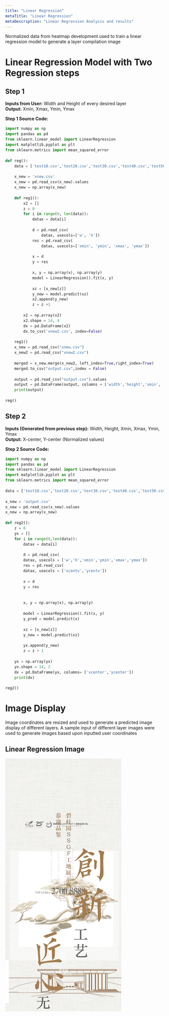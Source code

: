 ```yaml
---
title: "Linear Regression"
metaTitle: "Linear Regression"
metaDescription: "Linear Regression Analysis and results"
---
```

Normalized data from heatmap development used to train a linear regression model to generate a layer compilation image

# Linear Regression Model with Two Regression steps

## Step 1
**Inputs from User:** Width and Height of every desired layer  
**Output:** Xmin, Xmax, Ymin, Ymax

**Step 1 Source Code:**

```python
import numpy as np
import pandas as pd
from sklearn.linear_model import LinearRegression
import matplotlib.pyplot as plt
from sklearn.metrics import mean_squared_error

def reg():
    data = ['test10.csv','test20.csv','test30.csv','test40.csv','test50.csv','test60.csv','test70.csv','test80.csv','test90.csv','test100.csv','test110.csv','test120.csv','test130.csv','test140.csv']

    x_new = 'xnew.csv'
    x_new = pd.read_csv(x_new).values
    x_new = np.array(x_new)

    def reg1():
        x2 = []
        z = 0
        for i in range(0, len(data)):
            datax = data[i]

            d = pd.read_csv(
                datax, usecols=['w', 'h'])
            res = pd.read_csv(
                datax, usecols=['xmin', 'ymin', 'xmax', 'ymax'])

            x = d
            y = res

            x, y = np.array(x), np.array(y)
            model = LinearRegression().fit(x, y)

            xz = [x_new[z]]
            y_new = model.predict(xz)
            x2.append(y_new)
            z = z +1

        x2 = np.array(x2)
        x2.shape = 14, 4
        dx = pd.DataFrame(x2)
        dx.to_csv('xnew2.csv', index=False)

    reg1()
    x_new = pd.read_csv("xnew.csv")
    x_new2 = pd.read_csv("xnew2.csv")

    merged = x_new.merge(x_new2, left_index=True,right_index=True)
    merged.to_csv("output.csv",index = False)

    output = pd.read_csv("output.csv").values
    output = pd.DataFrame(output, columns = ['width','height','xmin', 'ymin', 'xmax', 'ymax'])
    print(output)

reg()
```

## Step 2

**Inputs (Generated from previous step):** Width, Height, Xmin, Xmax, Ymin, Ymax  
**Output:** X-center, Y-center (Normalized values)  

**Step 2 Source Code:**
```python
import numpy as np
import pandas as pd
from sklearn.linear_model import LinearRegression
import matplotlib.pyplot as plt
from sklearn.metrics import mean_squared_error

data = ['test10.csv','test20.csv','test30.csv','test40.csv','test50.csv','test60.csv','test70.csv','test80.csv','test90.csv','test100.csv','test110.csv','test120.csv','test130.csv','test140.csv']

x_new = 'output.csv'
x_new = pd.read_csv(x_new).values
x_new = np.array(x_new)

def reg2():
    z = 0
    yx = []
    for i in range(0,len(data)):
        datax = data[i]

        d = pd.read_csv(
        datax, usecols = ['w','h','xmin','ymin','xmax','ymax'])
        res = pd.read_csv(
        datax, usecols = ['xcentv','ycentv'])

        x = d
        y = res


        x, y = np.array(x), np.array(y)

        model = LinearRegression().fit(x, y)
        y_pred = model.predict(x)

        xz = [x_new[z]]
        y_new = model.predict(xz)

        yx.append(y_new)
        z = z + 1

    yx = np.array(yx)
    yx.shape = 14, 2
    dx = pd.DataFrame(yx, columns= ['xcenter','ycenter'])
    print(dx)

reg2()
```

# Image Display

Image coordinates are resized and used to generate a predicted image display of different layers. A sample input of different layer images were used to generate images based upon inputted user coordinates

## Linear Regression Image

![regression](img2/linear.png)
